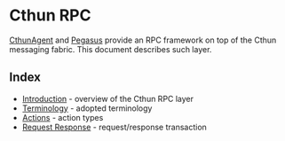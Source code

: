 Cthun RPC
===

[CthunAgent][1] and [Pegasus][2] provide an RPC framework on top of the Cthun
messaging fabric. This document describes such layer.

Index
---

- [Introduction][10] - overview of the Cthun RPC layer
- [Terminology][11] - adopted terminology
- [Actions][12] - action types
- [Request Response][13] - request/response transaction

[1]: https://github.com/puppetlabs/cthun-agent
[2]: https://github.com/puppetlabs/pegasus
[10]: intro.md
[11]: terminology.md
[12]: actions.md
[13]: request_response.md
